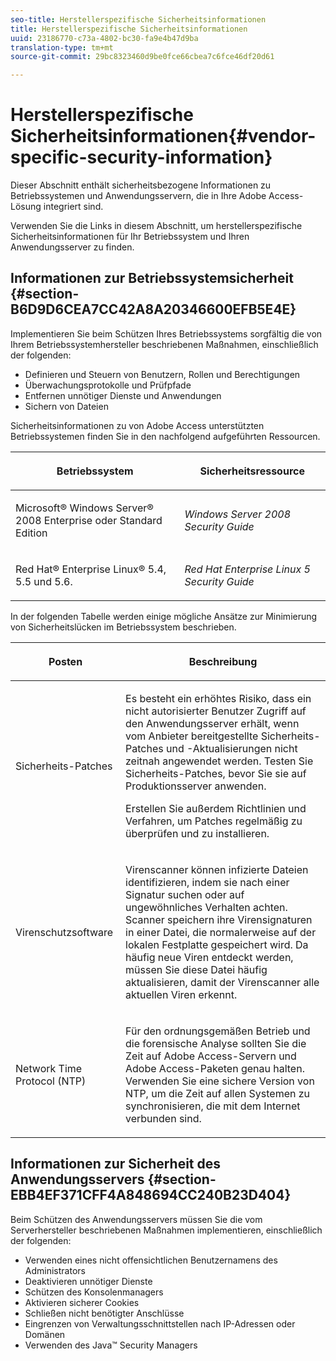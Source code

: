 ```yaml
---
seo-title: Herstellerspezifische Sicherheitsinformationen
title: Herstellerspezifische Sicherheitsinformationen
uuid: 23186770-c73a-4802-bc30-fa9e4b47d9ba
translation-type: tm+mt
source-git-commit: 29bc8323460d9be0fce66cbea7c6fce46df20d61

---
```



# Herstellerspezifische Sicherheitsinformationen{#vendor-specific-security-information}

Dieser Abschnitt enthält sicherheitsbezogene Informationen zu Betriebssystemen und Anwendungsservern, die in Ihre Adobe Access-Lösung integriert sind.

Verwenden Sie die Links in diesem Abschnitt, um herstellerspezifische Sicherheitsinformationen für Ihr Betriebssystem und Ihren Anwendungsserver zu finden.

## Informationen zur Betriebssystemsicherheit {#section-B6D9D6CEA7CC42A8A20346600EFB5E4E}

Implementieren Sie beim Schützen Ihres Betriebssystems sorgfältig die von Ihrem Betriebssystemhersteller beschriebenen Maßnahmen, einschließlich der folgenden:

* Definieren und Steuern von Benutzern, Rollen und Berechtigungen
* Überwachungsprotokolle und Prüfpfade
* Entfernen unnötiger Dienste und Anwendungen
* Sichern von Dateien

Sicherheitsinformationen zu von Adobe Access unterstützten Betriebssystemen finden Sie in den nachfolgend aufgeführten Ressourcen.

<table frame="all" colsep="1" rowsep="1" class="+ topic/table adobe-d/table " id="table-ugl-kjz-n4"> 
 <thead class="- topic/thead "> 
  <tr rowsep="1" class="- topic/row "> 
   <th colname="1" class="- topic/entry entry"> <p class="- topic/p ">Betriebssystem </p> </th> 
   <th colname="2" class="- topic/entry entry"> <p class="- topic/p ">Sicherheitsressource </p> </th> 
  </tr> 
 </thead>
 <tbody class="- topic/tbody "> 
  <tr rowsep="1" class="- topic/row "> 
   <td colname="1" class="- topic/entry "> <p class="- topic/p ">Microsoft® Windows Server® 2008 Enterprise oder Standard Edition </p> </td> 
   <td colname="2" class="- topic/entry "> <p class="- topic/p "><i class="+ topic/ph hi-d/i ">Windows Server 2008 Security Guide</i> </p> </td> 
  </tr> 
  <tr rowsep="0" class="- topic/row "> 
   <td colname="1" class="- topic/entry "> <p class="- topic/p ">Red Hat® Enterprise Linux® 5.4, 5.5 und 5.6. </p> </td> 
   <td colname="2" class="- topic/entry "> <p class="- topic/p "><i class="+ topic/ph hi-d/i ">Red Hat Enterprise Linux 5 Security Guide</i> </p> </td> 
  </tr> 
 </tbody> 
</table>

In der folgenden Tabelle werden einige mögliche Ansätze zur Minimierung von Sicherheitslücken im Betriebssystem beschrieben.

<table frame="all" colsep="1" rowsep="1" class="+ topic/table adobe-d/table " id="table-whl-kjz-n4"> 
 <thead class="- topic/thead "> 
  <tr rowsep="1" class="- topic/row "> 
   <th colname="1" class="- topic/entry entry"> <p class="- topic/p ">Posten </p> </th> 
   <th colname="2" class="- topic/entry entry"> <p class="- topic/p ">Beschreibung </p> </th> 
  </tr> 
 </thead>
 <tbody class="- topic/tbody "> 
  <tr rowsep="1" class="- topic/row "> 
   <td colname="1" class="- topic/entry "> <p class="- topic/p ">Sicherheits-Patches </p> </td> 
   <td colname="2" class="- topic/entry "> <p class="- topic/p ">Es besteht ein erhöhtes Risiko, dass ein nicht autorisierter Benutzer Zugriff auf den Anwendungsserver erhält, wenn vom Anbieter bereitgestellte Sicherheits-Patches und -Aktualisierungen nicht zeitnah angewendet werden. Testen Sie Sicherheits-Patches, bevor Sie sie auf Produktionsserver anwenden. </p> <p class="- topic/p ">Erstellen Sie außerdem Richtlinien und Verfahren, um Patches regelmäßig zu überprüfen und zu installieren. </p> </td> 
  </tr> 
  <tr rowsep="1" class="- topic/row "> 
   <td colname="1" class="- topic/entry "> <p class="- topic/p ">Virenschutzsoftware </p> </td> 
   <td colname="2" class="- topic/entry "> <p class="- topic/p ">Virenscanner können infizierte Dateien identifizieren, indem sie nach einer Signatur suchen oder auf ungewöhnliches Verhalten achten. Scanner speichern ihre Virensignaturen in einer Datei, die normalerweise auf der lokalen Festplatte gespeichert wird. Da häufig neue Viren entdeckt werden, müssen Sie diese Datei häufig aktualisieren, damit der Virenscanner alle aktuellen Viren erkennt. </p> </td> 
  </tr> 
  <tr rowsep="0" class="- topic/row "> 
   <td colname="1" class="- topic/entry "> <p class="- topic/p ">Network Time Protocol (NTP) </p> </td> 
   <td colname="2" class="- topic/entry "> <p class="- topic/p ">Für den ordnungsgemäßen Betrieb und die forensische Analyse sollten Sie die Zeit auf Adobe Access-Servern und Adobe Access-Paketen genau halten. Verwenden Sie eine sichere Version von NTP, um die Zeit auf allen Systemen zu synchronisieren, die mit dem Internet verbunden sind. </p> </td> 
  </tr> 
 </tbody> 
</table>

## Informationen zur Sicherheit des Anwendungsservers {#section-EBB4EF371CFF4A848694CC240B23D404}

Beim Schützen des Anwendungsservers müssen Sie die vom Serverhersteller beschriebenen Maßnahmen implementieren, einschließlich der folgenden:

* Verwenden eines nicht offensichtlichen Benutzernamens des Administrators
* Deaktivieren unnötiger Dienste
* Schützen des Konsolenmanagers
* Aktivieren sicherer Cookies
* Schließen nicht benötigter Anschlüsse
* Eingrenzen von Verwaltungsschnittstellen nach IP-Adressen oder Domänen
* Verwenden des Java™ Security Managers

